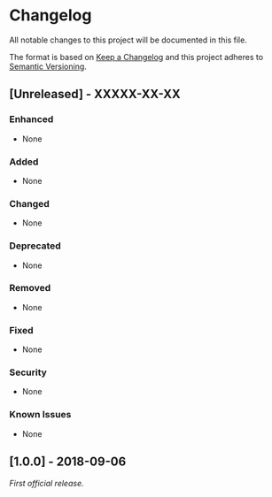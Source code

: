 # Changelog
All notable changes to this project will be documented in this file.

The format is based on [Keep a Changelog](http://keepachangelog.com/en/1.0.0/)
and this project adheres to [Semantic Versioning](http://semver.org/spec/v2.0.0.html).

## [Unreleased] - XXXXX-XX-XX

### Enhanced
- None

### Added
- None

### Changed
- None

### Deprecated
- None

### Removed
- None

### Fixed
- None

### Security
- None

### Known Issues
- None

## [1.0.0] - 2018-09-06

*First official release.*

